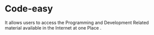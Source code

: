 # Code-easy
It allows users to access the Programming and Development Related material available in the Internet at one Place .
